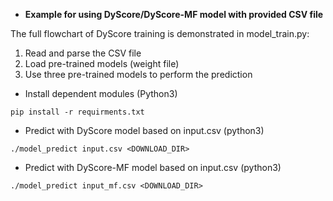 * **Example for using DyScore/DyScore-MF model with provided CSV file**

The full flowchart of DyScore training is demonstrated in model_train.py:
1. Read and parse the CSV file
2. Load pre-trained models (weight file)
3. Use three pre-trained models to perform the prediction


* Install dependent modules (Python3)
```
pip install -r requirments.txt
```


* Predict with DyScore model based on input.csv (python3)

```
./model_predict input.csv <DOWNLOAD_DIR>
```

* Predict with DyScore-MF model based on input.csv (python3)

```
./model_predict input_mf.csv <DOWNLOAD_DIR>
```
